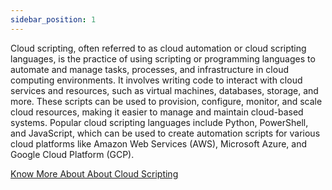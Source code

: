 ```yaml
---
sidebar_position: 1
---
```


Cloud scripting, often referred to as cloud automation or cloud scripting languages, is the practice of using scripting or programming languages to automate and manage tasks, processes, and infrastructure in cloud computing environments. It involves writing code to interact with cloud services and resources, such as virtual machines, databases, storage, and more. These scripts can be used to provision, configure, monitor, and scale cloud resources, making it easier to manage and maintain cloud-based systems. Popular cloud scripting languages include Python, PowerShell, and JavaScript, which can be used to create automation scripts for various cloud platforms like Amazon Web Services (AWS), Microsoft Azure, and Google Cloud Platform (GCP).

[Know More About About Cloud Scripting](https://docs.cloudscripting.com/)
